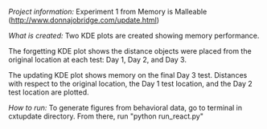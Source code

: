 *Project information:*
Experiment 1 from Memory is Malleable (http://www.donnajobridge.com/update.html)

*What is created:*
Two KDE plots are created showing memory performance.

The forgetting KDE plot shows the distance objects were placed from the original location at each test: Day 1, Day 2, and Day 3.

The updating KDE plot shows memory on the final Day 3 test. Distances with respect to the original location, the Day 1 test location, and the Day 2 test location are plotted.

*How to run:*
To generate figures from behavioral data, go to terminal in cxtupdate directory. From there, run "python run_react.py"
